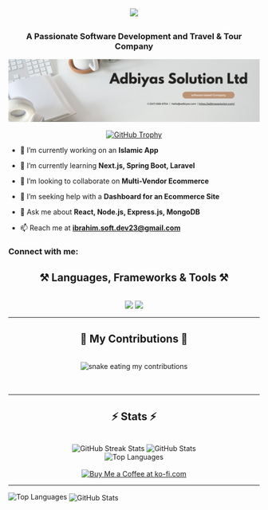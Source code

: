 <h1 align="center">
    <img src="https://readme-typing-svg.herokuapp.com/?font=Righteous&size=35&center=true&vCenter=true&width=600&height=70&duration=6000&lines=Welcome+There!+👋,+Adbiyas+Solution+Ltd;" />
</h1>

<h3 align="center">A Passionate Software Development and Travel & Tour Company</h3>

<p align="center">
    <img src="Adbiyas.png" alt="adbiyas logo" width="1400" />
</p>

<p align="center">
    <a href="https://github.com/ryo-ma/github-profile-trophy">
        <img src="https://github-profile-trophy.vercel.app/?username=ibrahim23dev" alt="GitHub Trophy" />
    </a>
</p>

- 🔭 I’m currently working on an **Islamic App**

- 🌱 I’m currently learning **Next.js, Spring Boot, Laravel**

- 👯 I’m looking to collaborate on **Multi-Vendor Ecommerce**

- 🤝 I’m seeking help with a **Dashboard for an Ecommerce Site**

- 💬 Ask me about **React, Node.js, Express.js, MongoDB**

- 📫 Reach me at **ibrahim.soft.dev23@gmail.com**

<h3 align="left">Connect with me:</h3>
<p align="left">
    <!-- Add social media icons here if needed -->
</p>

<h2 align="center">⚒️ Languages, Frameworks & Tools ⚒️</h2>
<br/>

<div align="center">
    <img src="https://skillicons.dev/icons?i=react,bootstrap,mui,html,css,vscode,github,figma,tailwind,git,r" />
    <img src="https://skillicons.dev/icons?i=nodejs,python,javascript,typescript,express,firebase,mongodb,c,java,nextjs,mysql,flask" /><br>
</div>

<hr/>

<div align="center">
  <h2>🐍 My Contributions 🐍</h2>
  <br>
  <img alt="snake eating my contributions" src="https://raw.githubusercontent.com/ibrahim23dev/ibrahim23dev/output/github-contribution-grid-snake.svg" />
  <br/><br/><br/>
</div>

<hr/>

<h2 align="center">⚡ Stats ⚡</h2>
<br/>

<div align="center">
  <img width="390" src="https://github-readme-streak-stats.herokuapp.com/?user=ibrahim23dev&count_private=true&theme=react&border_radius=10" alt="GitHub Streak Stats"/>
  <img width="390" src="https://github-readme-stats.vercel.app/api?username=ibrahim23dev&count_private=true&show_icons=true&theme=react&rank_icon=github&border_radius=10" alt="GitHub Stats"/>
  <br/>
  <img width="325" src="https://github-readme-stats.vercel.app/api/top-langs/?username=ibrahim23dev&hide=html&langs_count=8&layout=compact&theme=react&border_radius=10" alt="Top Languages"/>
</div>

<br/>

<div align="center">
    <a href='https://ko-fi.com/V7V4RAK9C' target='_blank'>
        <img height='64' style='border:0px;height:64px;' src='https://storage.ko-fi.com/cdn/kofi1.png?v=3' border='0' alt='Buy Me a Coffee at ko-fi.com' />
    </a>
</div>

<hr/>

<!-- Optional section with more detailed GitHub stats (if desired) -->
<p><img align="left" src="https://github-readme-stats.vercel.app/api/top-langs?username=ibrahim23dev&show_icons=true&locale=en&layout=compact" alt="Top Languages" /></p>
<p>&nbsp;<img align="center" src="https://github-readme-stats.vercel.app/api?username=ibrahim23dev&show_icons=true&locale=en" alt="GitHub Stats" /></p>
